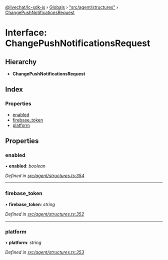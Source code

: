 [@livechat/lc-sdk-js](../README.md) › [Globals](../globals.md) › ["src/agent/structures"](../modules/_src_agent_structures_.md) › [ChangePushNotificationsRequest](_src_agent_structures_.changepushnotificationsrequest.md)

# Interface: ChangePushNotificationsRequest

## Hierarchy

* **ChangePushNotificationsRequest**

## Index

### Properties

* [enabled](_src_agent_structures_.changepushnotificationsrequest.md#enabled)
* [firebase_token](_src_agent_structures_.changepushnotificationsrequest.md#firebase_token)
* [platform](_src_agent_structures_.changepushnotificationsrequest.md#platform)

## Properties

###  enabled

• **enabled**: *boolean*

*Defined in [src/agent/structures.ts:354](https://github.com/livechat/lc-sdk-js/blob/61db942/src/agent/structures.ts#L354)*

___

###  firebase_token

• **firebase_token**: *string*

*Defined in [src/agent/structures.ts:352](https://github.com/livechat/lc-sdk-js/blob/61db942/src/agent/structures.ts#L352)*

___

###  platform

• **platform**: *string*

*Defined in [src/agent/structures.ts:353](https://github.com/livechat/lc-sdk-js/blob/61db942/src/agent/structures.ts#L353)*
